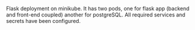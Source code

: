 Flask deployment on minikube.
It has two pods, one for flask app (backend and front-end coupled) another for postgreSQL.
All required services and secrets have been configured.
